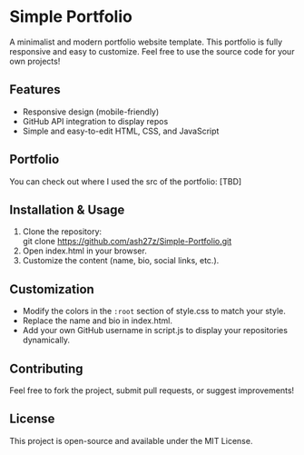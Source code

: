 # Simple Portfolio

A minimalist and modern portfolio website template. This portfolio is fully responsive and easy to customize. Feel free to use the source code for your own projects! 
## Features  
- Responsive design (mobile-friendly)  
- GitHub API integration to display repos
- Simple and easy-to-edit HTML, CSS, and JavaScript  

## Portfolio
You can check out where I used the src of the portfolio: [TBD]  

## Installation & Usage  
1. Clone the repository:  
   git clone https://github.com/ash27z/Simple-Portfolio.git  
2. Open index.html in your browser.  
3. Customize the content (name, bio, social links, etc.).  

## Customization  
- Modify the colors in the `:root` section of style.css to match your style.  
- Replace the name and bio in index.html.  
- Add your own GitHub username in script.js to display your repositories dynamically.  


## Contributing  
Feel free to fork the project, submit pull requests, or suggest improvements!  

## License  
This project is open-source and available under the MIT License.  
